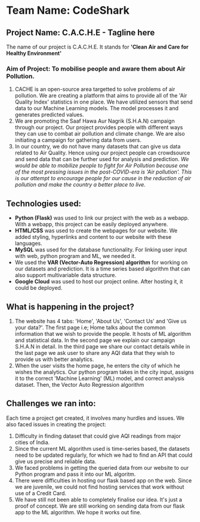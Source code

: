 # Team Name: CodeShark
## Project Name: C.A.C.H.E - Tagline here
The name of our project is C.A.C.H.E. It stands for **'Clean Air and Care for Healthy Environment'**
### Aim of Project: To mobilise people and aware them about Air Pollution.
1. CACHE is an open-source area targetted to solve problems of air pollution. We are creating a platform that aims to provide all of the 'Air Quality Index' statistics in one place. We have utilized sensors that send data to our Machine Learning models. The model processes it and generates predicted values. 
2. We are promoting the Saaf Hawa Aur Nagrik (S.H.A.N) campaign through our project. Our project provides people with different ways they can use to combat air pollution and climate change. We are also initiating a campaign for gathering data from users. 
3. In our country, we do not have many datasets that can give us data related to Air Quality. Hence using our project people can crowdsource and send data that can be further used for analysis and prediction. 
*We would be able to mobilize people to fight for Air Pollution because one of the most pressing issues in the post-COVID-era is 'Air pollution'. This is our attempt to encourage people for our cause in the reduction of air pollution and make the country a better place to live.*

## Technologies used:
- **Python (Flask)** was used to link our project with the web as a webapp. With a webapp, this project can be easily deployed anywhere.
- **HTML/CSS** was used to create the webpages for our website. We added styling, hyperlinks and content to our website with these languages.
- **MySQL** was used for the database functionality. For linking user input with web, python program and ML, we needed it.
- We used the **VAR (Vector-Auto Regression) algorithm** for working on our datasets and prediction. It is a time series based algorithm that can also support multivariable data structure.
- **Google Cloud** was used to host our project online. After hosting it, it could be deployed.
## What is happening in the project?
1. The website has 4 tabs: 'Home', 'About Us', 'Contact Us' and 'Give us your data?'. The first page i.e; Home talks about the common information that we wish to provide the
   people. It hosts of ML algorithm and statistical data. In the second page we explain our campaign S.H.A.N in detail. In the third page we share our contact details while in the
   last page we ask user to share any AQI data that they wish to provide us with better analytics.
2. When the user visits the home page, he enters the city of which he wishes the analytics. Our python program takes in the city input, assigns it to the correct 'Machine Learning' (ML) model, and correct analysis dataset. Then, the Vector Auto Regression algorithm
## Challenges we ran into:
Each time a project get created, it involves many hurdles and issues. We also faced issues in creating the project:
1. Difficulty in finding dataset that could give AQI readings from major cities of India.
2. Since the current ML algorithm used is time-series based, the datasets need to be updated regularly, for which we had to find an API that could give us precise and reliable data.
3. We faced problems in getting the queried data from our website to our Python program and pass it into our ML algoritm.
4. There were difficulties in hosting our flask based app on the web. Since we are juvenile, we could not find hosting services that work without use of a Credit Card.
5. We have still not been able to completely finalise our idea. It's just a proof of concept. We are still working on sending data from our flask app to the ML algorithm. 
We hope it works out fine.
